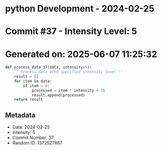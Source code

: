 ﻿# python Development - 2024-02-25
# Commit #37 - Intensity Level: 5
# Generated on: 2025-06-07 11:25:32
```python
def process_data_37(data, intensity=5):
    '''Process data with specified intensity level'''
    result = []
    for item in data:
        if item > 0:
            processed = item * intensity + 76
            result.append(processed)
    return result
```
## Metadata
- Date: 2024-02-25
- Intensity: 5
- Commit Number: 37
- Random ID: 1372527887
